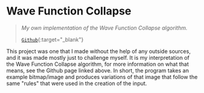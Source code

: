# Wave Function Collapse
> *My own implementation of the Wave Function Collapse algorithm.*
>
> [`Github`](https://github.com/KaiSomething/WavefunctionCollapse){:target="_blank"}

This project was one that I made without the help of any outside sources, and it was made mostly just to challenge myself. It is my interpretation of the Wave Function Collapse algorithm, for more information on what that means, see the Github page linked above. In short, the program takes an example bitmap/image and produces variations of that image that follow the same "rules" that were used in the creation of the input.